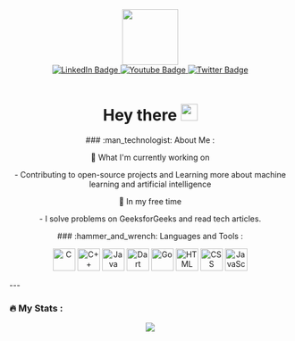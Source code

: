 <div id="header" align="center">
  <img src="https://media.giphy.com/media/3kPDmoWdBpQPNhCnUG/giphy.gif" width="100"/>

<div id="badges" align="center">
  <a href="your-linkedin-URL">
    <img src="https://img.shields.io/badge/LinkedIn-blue?style=for-the-badge&logo=linkedin&logoColor=white" alt="LinkedIn Badge"/>
  </a>
  <a href="your-youtube-URL">
    <img src="https://img.shields.io/badge/YouTube-red?style=for-the-badge&logo=youtube&logoColor=white" alt="Youtube Badge"/>
  </a>
  <a href="your-twitter-URL">
    <img src="https://img.shields.io/badge/Twitter-blue?style=for-the-badge&logo=twitter&logoColor=white" alt="Twitter Badge"/>
  </a>
</div>
<p align="center">
  <img src="https://komarev.com/ghpvc/?username=your-github-username&style=flat-square&color=blue" alt=""/>
</p>
<p align="center">
  <h1>Hey there <img src="https://media.giphy.com/media/hvRJCLFzcasrR4ia7z/giphy.gif" width="30px"/></h1>
</p>
<p>### :man_technologist: About Me :</p>
<p>🔭 What I'm currently working on</p>
<p>- Contributing to open-source projects and Learning more about machine learning and artificial intelligence</p>

<p>🌱 In my free time</p>
<p>- I solve problems on GeeksforGeeks and read tech articles.</p>
  ### :hammer_and_wrench: Languages and Tools :
</div>
<p align="center">
  <img src="https://img.icons8.com/color/48/000000/c-programming.png" alt="C" title="C" width="40" height="40" />
  <img src="https://img.icons8.com/color/48/000000/c-plus-plus-logo.png" alt="C++" title="C++" width="40" height="40" />
  <img src="https://img.icons8.com/color/48/000000/java-coffee-cup-logo.png" alt="Java" title="Java" width="40" height="40" />
  <img src="https://img.icons8.com/color/48/000000/dart.png" alt="Dart" title="Dart" width="40" height="40" />
  <img src="https://img.icons8.com/color/48/000000/golang.png" alt="Go" title="Go" width="40" height="40" />
  <img src="https://img.icons8.com/color/48/000000/html-5.png" alt="HTML" title="HTML" width="40" height="40" />
  <img src="https://img.icons8.com/color/48/000000/css3.png" alt="CSS" title="CSS" width="40" height="40" />
  <img src="https://img.icons8.com/color/48/000000/javascript.png" alt="JavaScript" title="JavaScript" width="40" height="40" />
</p>
---

### :fire: My Stats :
<p align="center">
  <img src="http://github-readme-streak-stats.herokuapp.com?user=shivam0277&theme=dark&background=000000)](https://git.io/streak-stats)">
</p>


<!--
**shivam0277/shivam0277** is a ✨ _special_ ✨ repository because its `README.md` (this file) appears on your GitHub profile.

Here are some ideas to get you started:

 
- 🌱 I’m currently learning ...
- 👯 I’m looking to collaborate on ...
- 🤔 I’m looking for help with ...
- 💬 Ask me about ...
- 📫 How to reach me: ...
- 😄 Pronouns: ...
- ⚡ Fun fact: ...
-->
